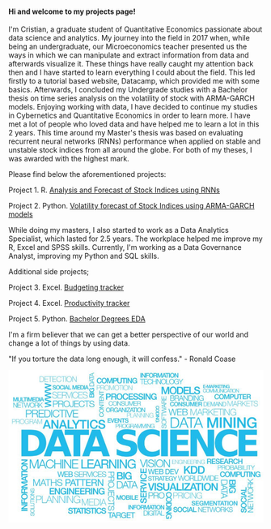 <h4> Hi and welcome to my projects page! </h4>

I'm Cristian, a graduate student of Quantitative Economics passionate about data science and analytics. My journey into the field in 2017 when, while being an undergraduate, our Microeconomics teacher presented us the ways in which we can manipulate and extract information from data and afterwards visualize it. These things have really caught my attention back then and I have started to learn everything I could about the field. This led firstly to a tutorial based website, Datacamp, which provided me with some basics. Afterwards, I concluded my Undergrade studies with a Bachelor thesis on time series analysis on the volatility of stock with ARMA-GARCH models. Enjoying working with data, I have decided to continue my studies in Cybernetics and Quantitative Economics in order to learn more. I have met a lot of people who loved data and have helped me to learn a lot in this 2 years. This time around my Master's thesis was based on evaluating recurrent neural networks (RNNs) performance when applied on stable and unstable stock indices from all around the globe. For both of my theses, I was awarded with the highest mark.

Please find below the aforementioned projects:

Project 1. R. [Analysis and Forecast of Stock Indices using RNNs](https://github.com/Treyeth/Projects/tree/master/Analysis_Forecast_Indices_RNN) 

Project 2. Python. [Volatility forecast of Stock Indices using ARMA-GARCH models](https://github.com/Treyeth/Projects/tree/master/Volatility_Forecast_Stock)

While doing my masters, I also started to work as a Data Analytics Specialist, which lasted for 2.5 years. The workplace helped me improve my R, Excel and SPSS skills. Currently, I'm working as a Data Governance Analyst, improving my Python and SQL skills.

Additional side projects;

Project 3. Excel. [Budgeting tracker](https://github.com/Treyeth/Projects/tree/master/Budgeting)

Project 4. Excel. [Productivity tracker](https://github.com/Treyeth/Projects/tree/master/Productivity_Tracker)

Project 5. Python. [Bachelor Degrees EDA](https://github.com/Treyeth/Projects/tree/master/Bachelor_degrees_EDA)

I'm a firm believer that we can get a better perspective of our world and change a lot of things by using data.

"If you torture the data long enough, it will confess." - Ronald Coase

![Screenshot](Analysis_Forecast_Indices_RNN/Images/ds.jpeg)
